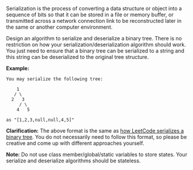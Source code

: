 Serialization  is the process of converting a data structure or object into a sequence  of bits so that it can be stored in a file or memory buffer, or  transmitted across a network connection link to be reconstructed later  in the same or another computer environment.

Design an algorithm to serialize and deserialize a binary tree. There  is no restriction on how your serialization/deserialization algorithm  should work. You just need to ensure that a binary tree can be  serialized to a string and this string can be deserialized to the  original tree structure.

**Example:** 

```
You may serialize the following tree:

    1
   / \
  2   3
     / \
    4   5

as "[1,2,3,null,null,4,5]"
```

**Clarification:** The above format is the same as [how LeetCode serializes a binary tree](https://leetcode.com/faq/#binary-tree). You do not necessarily need to follow this format, so please be creative and come up with different approaches yourself.

**Note:** Do not use class member/global/static variables to store states. Your serialize and deserialize algorithms should be stateless.